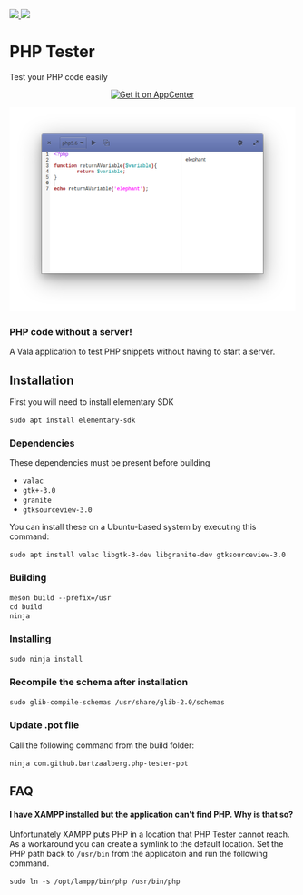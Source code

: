 <a href="https://gitlocalize.com/repo/4342"> <img src="https://gitlocalize.com/repo/4342/whole_project/badge.svg" /> </a>
<img src="https://travis-ci.org/bartzaalberg/php-tester.svg?branch=master" />

# PHP Tester
Test your PHP code easily

<p align="center">
    <a href="<p align="center">
    <a href="https://appcenter.elementary.io/com.github.bartzaalberg.php-tester">
        <img src="https://appcenter.elementary.io/badge.svg" alt="Get it on AppCenter">
    </a>
</p>

<p align="center">
    <img
    src="https://raw.githubusercontent.com/bartzaalberg/php-tester/master/screenshot.png" />
</p>

### PHP code without a server!

A Vala application to test PHP snippets without having to start a server.

## Installation

First you will need to install elementary SDK

 `sudo apt install elementary-sdk`

### Dependencies

These dependencies must be present before building
 - `valac`
 - `gtk+-3.0`
 - `granite`
 - `gtksourceview-3.0`

 You can install these on a Ubuntu-based system by executing this command:

 `sudo apt install valac libgtk-3-dev libgranite-dev gtksourceview-3.0`

### Building
```
meson build --prefix=/usr
cd build
ninja
```

### Installing
`sudo ninja install`

### Recompile the schema after installation
`sudo glib-compile-schemas /usr/share/glib-2.0/schemas`

### Update .pot file
Call the following command from the build folder:

`ninja com.github.bartzaalberg.php-tester-pot`

## FAQ

#### I have XAMPP installed but the application can't find PHP. Why is that so?

Unfortunately XAMPP puts PHP in a location that PHP Tester cannot reach. As a workaround you can create a symlink to the default location. Set the PHP path back to `/usr/bin` from the applicatoin and run the following command.

`sudo ln -s /opt/lampp/bin/php /usr/bin/php`
